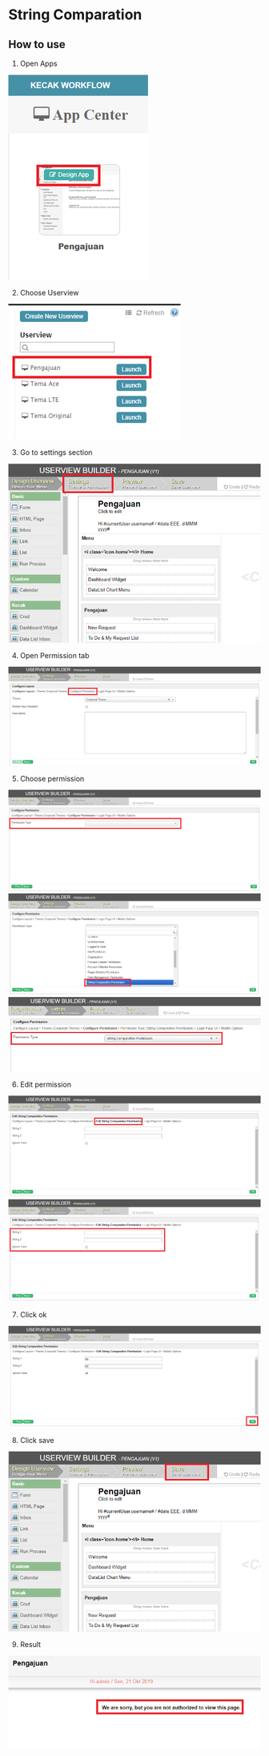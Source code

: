 # String Comparation

## How to use

1. Open Apps

<img src="https://raw.githubusercontent.com/kinnara-digital-studio/kecak-workflow/master/docs/assets/comparation_openApps.png" alt="" />


2. Choose Userview

<img src="https://raw.githubusercontent.com/kinnara-digital-studio/kecak-workflow/master/docs/assets/comparation_chooseUI.png" alt="" />


3. Go to settings section


<img src="https://raw.githubusercontent.com/kinnara-digital-studio/kecak-workflow/master/docs/assets/comparation_openSettings.png" alt="" />


4. Open Permission tab

<img src="https://raw.githubusercontent.com/kinnara-digital-studio/kecak-workflow/master/docs/assets/comparation_openConfigurePermission.png" alt="" />


5. Choose permission

<img src="https://raw.githubusercontent.com/kinnara-digital-studio/kecak-workflow/master/docs/assets/comparation_choosePermission.png" alt="" />

<img src="https://raw.githubusercontent.com/kinnara-digital-studio/kecak-workflow/master/docs/assets/comparation_choosePermission2.png" alt="" />

<img src="https://raw.githubusercontent.com/kinnara-digital-studio/kecak-workflow/master/docs/assets/comparation_permissionChoosed.png" alt="" />


6. Edit permission

<img src="https://raw.githubusercontent.com/kinnara-digital-studio/kecak-workflow/master/docs/assets/comparation_nextTab.png" alt="" />


<img src="https://raw.githubusercontent.com/kinnara-digital-studio/kecak-workflow/master/docs/assets/comparation_fillFieldComparation.png" alt="" />


7. Click ok

<img src="https://raw.githubusercontent.com/kinnara-digital-studio/kecak-workflow/master/docs/assets/comparation_ok.png" alt="" />


8. Click save

<img src="https://raw.githubusercontent.com/kinnara-digital-studio/kecak-workflow/master/docs/assets/comparation_save.png" alt="" />


9. Result

<img src="https://raw.githubusercontent.com/kinnara-digital-studio/kecak-workflow/master/docs/assets/comparation_notification.png" alt="" />


